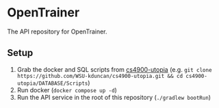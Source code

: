 # OpenTrainer

The API repository for OpenTrainer.

## Setup

1. Grab the docker and SQL scripts from [cs4900-utopia](https://github.com/WSU-kduncan/cs4900-utopia/tree/main/DATABASE/Scripts) (e.g. `git clone https://github.com/WSU-kduncan/cs4900-utopia.git && cd cs4900-utopia/DATABASE/Scripts`)
2. Run docker (`docker compose up -d`)
3. Run the API service in the root of this repository (`./gradlew bootRun`)